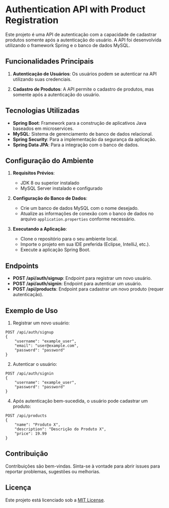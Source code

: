 # Authentication API with Product Registration

Este projeto é uma API de autenticação com a capacidade de cadastrar produtos somente após a autenticação do usuário. A API foi desenvolvida utilizando o framework Spring e o banco de dados MySQL.

## Funcionalidades Principais

1. **Autenticação de Usuários**: Os usuários podem se autenticar na API utilizando suas credenciais.

2. **Cadastro de Produtos**: A API permite o cadastro de produtos, mas somente após a autenticação do usuário.

## Tecnologias Utilizadas

- **Spring Boot**: Framework para a construção de aplicativos Java baseados em microservices.
- **MySQL**: Sistema de gerenciamento de banco de dados relacional.
- **Spring Security**: Para a implementação da segurança da aplicação.
- **Spring Data JPA**: Para a integração com o banco de dados.

## Configuração do Ambiente

1. **Requisitos Prévios**:
   - JDK 8 ou superior instalado
   - MySQL Server instalado e configurado

2. **Configuração do Banco de Dados**:
   - Crie um banco de dados MySQL com o nome desejado.
   - Atualize as informações de conexão com o banco de dados no arquivo `application.properties` conforme necessário.

3. **Executando a Aplicação**:
   - Clone o repositório para o seu ambiente local.
   - Importe o projeto em sua IDE preferida (Eclipse, IntelliJ, etc.).
   - Execute a aplicação Spring Boot.

## Endpoints

- **POST /api/auth/signup**: Endpoint para registrar um novo usuário.
- **POST /api/auth/signin**: Endpoint para autenticar um usuário.
- **POST /api/products**: Endpoint para cadastrar um novo produto (requer autenticação).

## Exemplo de Uso

1. Registrar um novo usuário:
```
POST /api/auth/signup
{
    "username": "example_user",
    "email": "user@example.com",
    "password": "password"
}
```

2. Autenticar o usuário:
   
```
POST /api/auth/signin
{
    "username": "example_user",
    "password": "password"
}
```
   
4. Após autenticação bem-sucedida, o usuário pode cadastrar um produto:
   
```
POST /api/products
{
    "name": "Produto X",
    "description": "Descrição do Produto X",
    "price": 19.99
}
```

   
## Contribuição

Contribuições são bem-vindas. Sinta-se à vontade para abrir issues para reportar problemas, sugestões ou melhorias.

## Licença

Este projeto está licenciado sob a [MIT License](LICENSE).




